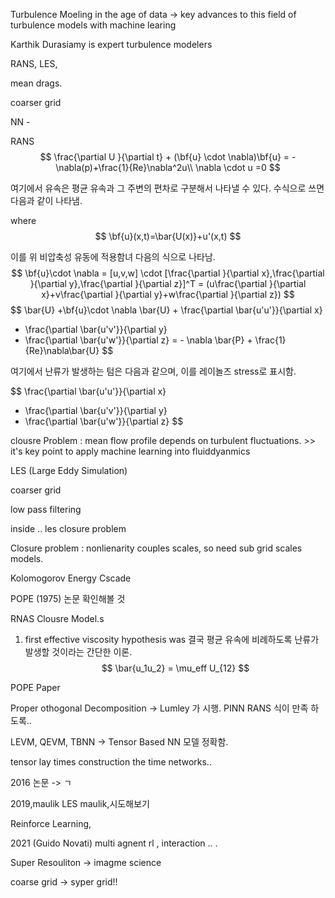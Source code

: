 Turbulence Moeling in the age of data
 -> key advances to this field of turbulence models with machine learing

 Karthik Durasiamy is expert turbulence modelers 

 RANS, LES, 

 mean drags. 


 coarser grid

 NN -

RANS
$$
\frac{\partial U }{\partial t} + (\bf{u} \cdot \nabla)\bf{u} = -\nabla(p)+\frac{1}{Re}\nabla^2u\\
\nabla \cdot u =0
$$

여기에서 유속은 평균 유속과 그 주변의 편차로 구분해서 나타낼 수 있다. 수식으로 쓰면 다음과 같이 나타냄.

where
$$
\bf{u}(x,t)=\bar{U(x)}+u'(x,t)
$$

이를 위 비압축성 유동에 적용함녀 다음의 식으로 나타남.
$$
\bf{u}\cdot \nabla = [u,v,w] \cdot [\frac{\partial  }{\partial x},\frac{\partial  }{\partial y},\frac{\partial  }{\partial z}]^T = (u\frac{\partial  }{\partial x}+v\frac{\partial  }{\partial y}+w\frac{\partial  }{\partial z})
$$
$$
\bar{U} +\bf{u}\cdot \nabla \bar{U} + \frac{\partial \bar{u'u'}}{\partial x}
+ \frac{\partial \bar{u'v'}}{\partial y}
+ \frac{\partial \bar{u'w'}}{\partial z} = - \nabla \bar{P} + \frac{1}{Re}\nabla\bar{U}
$$

여기에서 난류가 발생하는 텀은 다음과 같으며, 이를 레이놀즈 stress로 표시함.

$$
\frac{\partial \bar{u'u'}}{\partial x}
+ \frac{\partial \bar{u'v'}}{\partial y}
+ \frac{\partial \bar{u'w'}}{\partial z}
$$

clousre Problem : mean flow profile depends on turbulent fluctuations. >> it's key point to apply machine learning into fluiddyanmics

LES (Large Eddy Simulation)

coarser grid

low pass filtering

inside .. les closure problem

Closure problem : nonlienarity couples scales, so need sub grid scales models.

Kolomogorov Energy Cscade

POPE (1975) 논문 확인해볼 것


RNAS Clousre Model.s

1. first effective viscosity hypothesis was 결국 평균 유속에 비례하도록 난류가 발생할 것이라는 간단한 이론.
$$
\bar{u_1u_2} = \mu_eff U_{12}
$$

POPE Paper


Proper othogonal Decomposition -> Lumley 가 시행. PINN RANS 식이 만족 하도록..

LEVM, QEVM, TBNN -> Tensor Based NN 모델 정확함.

tensor lay times construction the time networks.. 

2016 논문 -> ㄱ


2019,maulik LES maulik,시도해보기

Reinforce Learning, 

2021 (Guido Novati) 
multi agnent rl , interaction .. .


Super Resouliton -> imagme science


coarse grid -> syper grid!!

